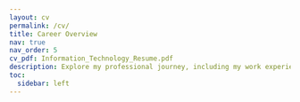 ```yaml
---
layout: cv
permalink: /cv/
title: Career Overview
nav: true
nav_order: 5
cv_pdf: Information_Technology_Resume.pdf
description: Explore my professional journey, including my work experience, educational background, certifications, and more.
toc:
  sidebar: left
---
```


